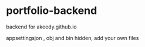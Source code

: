 # portfolio-backend


backend for akeedy.github.io 

appsettingsjon , obj and bin hidden, add your own files
